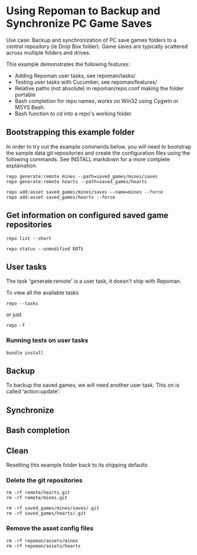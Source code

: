 Using Repoman to Backup and Synchronize PC Game Saves
=====================================================

Use case:  Backup and synchronization of PC save games folders to a
central repository (ie Drop Box folder).  Game saves are typically
scattered across multiple folders and drives.

This example demonstrates the following features:

* Adding Repoman user tasks, see repoman/tasks/
* Testing user tasks with Cucumber, see repoman/features/
* Relative paths (not absolute) in repoman/repo.conf making the folder portable
* Bash completion for repo names, works on Win32 using Cygwin or MSYS Bash.
* Bash function to cd into a repo's working folder


Bootstrapping this example folder
--------------------------------

In order to try out the example commands below, you will need to bootstrap the
sample data git repositories and create the configuration files using the
following commands.  See INSTALL.markdown for a more complete explaination.

    repo generate:remote mines --path=saved_games/mines/saves
    repo generate:remote hearts --path=saved_games/hearts

    repo add:asset saved_games/mines/saves --name=mines --force
    repo add:asset saved_games/hearts --force


Get information on configured saved game repositories
-----------------------------------------------------

    repo list --short

    repo status --unmodified DOTS


User tasks
---------

The task 'generate:remote' is a user task, it doesn't ship with Repoman.

To view all the available tasks

    repo --tasks

or just

    repo -T

### Running tests on user tasks

    bundle install

Backup
------

To backup the saved games, we will need another user task.  This on is called 'action:update'.



Synchronize
----------

Bash completion
---------------

Clean
-----

Resetting this example folder back to its shipping defaults

### Delete the git repositories

    rm -rf remote/hearts.git
    rm -rf remote/mines.git

    rm -rf saved_games/mines/saves/.git
    rm -rf saved_games/hearts/.git

### Remove the asset config files

    rm -rf repoman/assets/mines
    rm -rf repoman/assets/hearts
